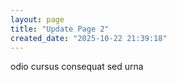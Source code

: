 ```yaml
---
layout: page
title: "Update Page 2"
created_date: "2025-10-22 21:39:18"
---
```


odio cursus consequat sed urna 
